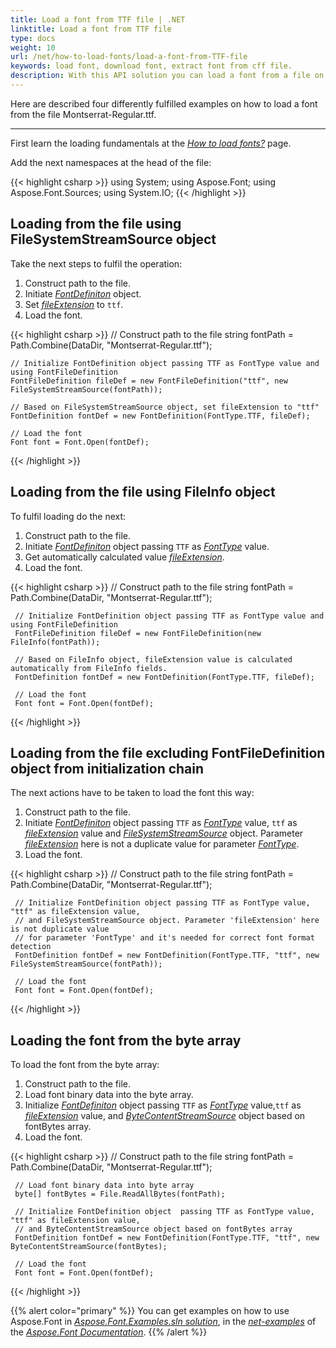 ```yaml
---
title: Load a font from TTF file | .NET
linktitle: Load a font from TTF file
type: docs
weight: 10
url: /net/how-to-load-fonts/load-a-font-from-TTF-file
keywords: load font, download font, extract font from cff file.
description: With this API solution you can load a font from a file on your hard drive even if this file is not a font inself. Let’s look at how to make it from a TTF file.
---
```

Here are described four differently fulfilled examples on how to load a font from the file Montserrat-Regular.ttf. 
___

First learn the loading fundamentals at the [*How to load fonts?*](https://docs.aspose.com/font/net/how-to-load-fonts/) page.

Add the next namespaces at the head of the file:

{{< highlight csharp >}}
using System;
using Aspose.Font;
using Aspose.Font.Sources;
using System.IO;
{{< /highlight >}}

## Loading from the file using FileSystemStreamSource object ##

Take the next steps to fulfil the operation:
1. Construct path to the file.
2. Initiate [*FontDefiniton*](https://apireference.aspose.com/font/net/aspose.font.font/open/methods/3) object.
3. Set [*fileExtension*](https://apireference.aspose.com/font/net/aspose.font.sources/fontfiledefinition/properties/fileextension) to `ttf`.
4. Load the font.

{{< highlight csharp >}}
    // Construct path to the file
    string fontPath = Path.Combine(DataDir, "Montserrat-Regular.ttf");

    // Initialize FontDefinition object passing TTF as FontType value and using FontFileDefinition
    FontFileDefinition fileDef = new FontFileDefinition("ttf", new FileSystemStreamSource(fontPath));

    // Based on FileSystemStreamSource object, set fileExtension to "ttf"
    FontDefinition fontDef = new FontDefinition(FontType.TTF, fileDef);

    // Load the font
    Font font = Font.Open(fontDef);
{{< /highlight >}}

## Loading from the file using FileInfo object ##

To fulfil loading do the next:
1. Construct path to the file.
2. Initiate [*FontDefiniton*](https://apireference.aspose.com/font/net/aspose.font.font/open/methods/3) object passing `TTF` as [*FontType*](https://apireference.aspose.com/font/net/aspose.font/fonttype) value.
3. Get automatically calculated value [*fileExtension*](https://apireference.aspose.com/font/net/aspose.font.sources/fontfiledefinition/properties/fileextension).
4. Load the font.

{{< highlight csharp >}}
     // Construct path to the file
     string fontPath = Path.Combine(DataDir, "Montserrat-Regular.ttf");

     // Initialize FontDefinition object passing TTF as FontType value and using FontFileDefinition
     FontFileDefinition fileDef = new FontFileDefinition(new FileInfo(fontPath));

     // Based on FileInfo object, fileExtension value is calculated automatically from FileInfo fields.
     FontDefinition fontDef = new FontDefinition(FontType.TTF, fileDef);

     // Load the font
     Font font = Font.Open(fontDef);
{{< /highlight >}}

## Loading from the file excluding FontFileDefinition object from initialization chain ##

The next actions have to be taken to load the font this way:
1. Construct path to the file.
2. Initiate [*FontDefiniton*](https://apireference.aspose.com/font/net/aspose.font.font/open/methods/3) object passing `TTF` as [*FontType*](https://apireference.aspose.com/font/net/aspose.font/fonttype) value, `ttf` as [*fileExtension*](https://apireference.aspose.com/font/net/aspose.font.sources/fontfiledefinition/properties/fileextension) value and [*FileSystemStreamSource*](https://apireference.aspose.com/font/net/aspose.font.sources/filesystemstreamsource)  object. Parameter [*fileExtension*](https://apireference.aspose.com/font/net/aspose.font.sources/fontfiledefinition/properties/fileextension) here is not a duplicate value for parameter [*FontType*](https://apireference.aspose.com/font/net/aspose.font/fonttype).
3. Load the font.

{{< highlight csharp >}}
     // Construct path to the file
     string fontPath = Path.Combine(DataDir, "Montserrat-Regular.ttf");

     // Initialize FontDefinition object passing TTF as FontType value, "ttf" as fileExtension value, 
     // and FileSystemStreamSource object. Parameter 'fileExtension' here is not duplicate value 
     // for parameter 'FontType' and it's needed for correct font format detection
     FontDefinition fontDef = new FontDefinition(FontType.TTF, "ttf", new FileSystemStreamSource(fontPath));

     // Load the font
     Font font = Font.Open(fontDef);     
{{< /highlight >}}

## Loading the font from the byte array ##

To load the font from the byte array:
1. Construct path to the file.
2. Load font binary data into the byte array.
3. Initialize [*FontDefiniton*](https://apireference.aspose.com/font/net/aspose.font.font/open/methods/3) object  passing `TTF` as [*FontType*](https://apireference.aspose.com/font/net/aspose.font/fonttype) value,`ttf` as [*fileExtension*](https://apireference.aspose.com/font/net/aspose.font.sources/fontfiledefinition/properties/fileextension) value, and [*ByteContentStreamSource*](https://apireference.aspose.com/font/net/aspose.font.sources/bytecontentstreamsource) object based on fontBytes array.
4. Load the font.

{{< highlight csharp >}}
     // Construct path to the file
     string fontPath = Path.Combine(DataDir, "Montserrat-Regular.ttf");

     // Load font binary data into byte array
     byte[] fontBytes = File.ReadAllBytes(fontPath);

     // Initialize FontDefinition object  passing TTF as FontType value, "ttf" as fileExtension value, 
     // and ByteContentStreamSource object based on fontBytes array
     FontDefinition fontDef = new FontDefinition(FontType.TTF, "ttf", new ByteContentStreamSource(fontBytes);

     // Load the font
     Font font = Font.Open(fontDef);
{{< /highlight >}}

{{% alert color="primary" %}}
You can get examples on how to use Aspose.Font in [*Aspose.Font.Examples.sln solution*](https://github.com/aspose-font/Aspose.Font-Documentation/tree/master/net-examples), in the [*net-examples*](https://github.com/aspose-font/Aspose.Font-Documentation/tree/master/net-examples) of the [*Aspose.Font Documentation*](https://github.com/aspose-font/Aspose.Font-Documentation).
{{% /alert %}}






